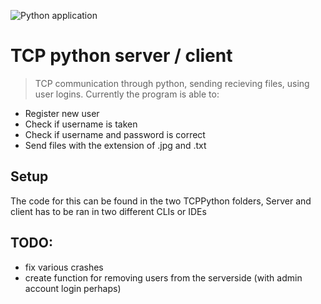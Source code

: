![Python application](https://github.com/EV-Aero/TCP-server-assignment/workflows/Python%20application/badge.svg?branch=v0.6)

# TCP python server / client
> TCP communication through python, sending recieving files, using user logins.
Currently the program is able to:
* Register new user
* Check if username is taken
* Check if username and password is correct
* Send files with the extension of .jpg and .txt

## Setup
The code for this can be found in the two TCPPython folders, Server
and client has to be ran in two different CLIs or IDEs

## TODO:
* fix various crashes
* create function for removing users from the serverside (with admin account login perhaps)
